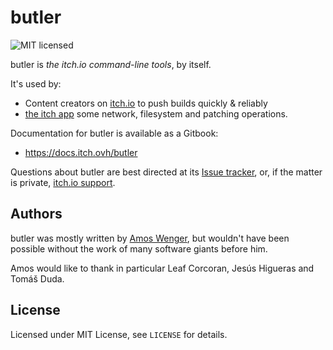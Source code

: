 # butler

![MIT licensed](https://img.shields.io/badge/license-MIT-blue.svg)

butler is *the itch.io command-line tools*, by itself.

It's used by:

  * Content creators on [itch.io](https://itch.io) to push builds quickly & reliably
  * [the itch app](https://github.com/itchio/itch) some network, filesystem and patching operations.

Documentation for butler is available as a Gitbook:

  * <https://docs.itch.ovh/butler>

Questions about butler are best directed at its [Issue tracker](https://github.com/itchio/butler/issues),
or, if the matter is private, [itch.io support](https://itch.io/support).

## Authors

butler was mostly written by [Amos Wenger](https://github.com/faster), but wouldn't have
been possible without the work of many software giants before him.

Amos would like to thank in particular Leaf Corcoran, Jesús Higueras and Tomáš Duda.

## License

Licensed under MIT License, see `LICENSE` for details.
